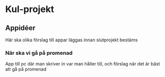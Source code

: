 # Kul-projekt
## Appidéer
Här ska olika förslag till appar läggas innan slutprojekt bestäms
### När ska vi gå på promenad
App till pc där man skriver in var man håller till, och förslag när det är bäst att gå på promenad 
